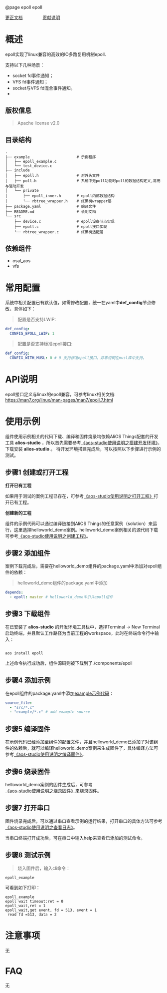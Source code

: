 @page epoll epoll

[更正文档](https://gitee.com/alios-things/epoll/edit/master/README.md) &emsp;&emsp;&emsp;&emsp; [贡献说明](https://g.alicdn.com/alios-things-3.3/doc/contribute_doc.html)

# 概述
epoll实现了linux兼容的高效的IO多路复用机制epoll.

支持以下几种场景：
- socket fd事件通知；
- VFS fd事件通知；
- socket与VFS fd混合事件通知。
-
## 版权信息
> Apache license v2.0

## 目录结构
```tree
.
├── example                     # 示例程序
│   ├── epoll_example.c
│   └── test_device.c
├── include
│   ├── epoll.h                 # 对外头文件
│   ├── poll.h                  # 系统中无poll功能时poll的数据结构定义,常用与驱动开发
│   └── private
│       ├── epoll_inner.h       # epoll内部数据结构
│       └── rbtree_wrapper.h    # 红黑树wrapper层
├── package.yaml                # 编译文件
├── README.md                   # 说明文档
└── src
    ├── device.c                # epoll设备节点实现
    ├── epoll.c                 # epoll接口实现
    └── rbtree_wrapper.c        # 红黑树适配层
```

## 依赖组件
* osal_aos
* vfs

# 常用配置
系统中相关配置已有默认值，如需修改配置，统一在yaml中**def_config**节点修改，具体如下：
> 配置是否支持LWIP:
```yaml
def_config:
  CONFIG_EPOLL_LWIP: 1
```
> 配置是否支持标准epoll接口:
```yaml
def_config:
  CONFIG_WITH_MUSL: 0 # 0 支持标准epoll接口，非零说明在musl库中支持。
```
# API说明
epoll接口定义与linux的epoll兼容，可参考linux相关文档:
https://man7.org/linux/man-pages/man7/epoll.7.html

# 使用示例
组件使用示例相关的代码下载、编译和固件烧录均依赖AliOS Things配套的开发工具 **alios-studio** ，所以首先需要参考[《aos-studio使用说明之搭建开发环境》](https://g.alicdn.com/alios-things-3.3/doc/setup_env.html)，下载安装 **alios-studio** 。
待开发环境搭建完成后，可以按照以下步骤进行示例的测试。

## 步骤1 创建或打开工程

**打开已有工程**

如果用于测试的案例工程已存在，可参考[《aos-studio使用说明之打开工程》](https://g.alicdn.com/alios-things-3.3/doc/open_project.html)打开已有工程。

**创建新的工程**

组件的示例代码可以通过编译链接到AliOS Things的任意案例（solution）来运行，这里选择helloworld_demo案例。helloworld_demo案例相关的源代码下载可参考[《aos-studio使用说明之创建工程》](https://g.alicdn.com/alios-things-3.3/doc/create_project.html)。

## 步骤2 添加组件

案例下载完成后，需要在helloworld_demo组件的package.yaml中添加对epoll组件的依赖：
> helloworld_demo组件的package.yaml中添加
```yaml
depends:
  - epoll: master # helloworld_demo中引入epoll组件
```

## 步骤3 下载组件

在已安装了 **alios-studio** 的开发环境工具栏中，选择Terminal -> New Terminal启动终端，并且默认工作路径为当前工程的workspace，此时在终端命令行中输入：

```shell

aos install epoll

```

上述命令执行成功后，组件源码则被下载到了./components/epoll

## 步骤4 添加示例

在epoll组件的package.yaml中添加[example示例代码](https://gitee.com/alios-things/epoll/tree/master/example)：

```yaml
source_file:
  - "src/*.c"
  - "example/*.c" # add example source
```
## 步骤5 编译固件

在示例代码已经添加至组件的配置文件，并且helloworld_demo已添加了对该组件的依赖后，就可以编译helloworld_demo案例来生成固件了，具体编译方法可参考[《aos-studio使用说明之编译固件》](https://g.alicdn.com/alios-things-3.3/doc/build_project.html)。

## 步骤6 烧录固件

helloworld_demo案例的固件生成后，可参考[《aos-studio使用说明之烧录固件》](https://g.alicdn.com/alios-things-3.3/doc/burn_image.html)来烧录固件。

## 步骤7 打开串口

固件烧录完成后，可以通过串口查看示例的运行结果，打开串口的具体方法可参考[《aos-studio使用说明之查看日志》](https://g.alicdn.com/alios-things-3.3/doc/view_log.html)。

当串口终端打开成功后，可在串口中输入help来查看已添加的测试命令。

## 步骤8 测试示例
> 烧入固件后，输入cli命令：

```shell
epoll_example
```

可看到如下打印：
```shell
epoll_example
epoll wait timeout:ret = 0
epoll_wait,ret = 1
epoll_wait,get event, fd = 513, event = 1
 read fd =513, data = 2
```

# 注意事项
无

# FAQ
无
